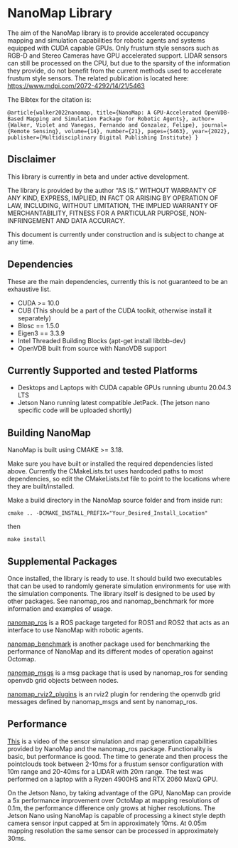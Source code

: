 

# NanoMap Library

The aim of the NanoMap library is to provide accelerated occupancy mapping and simulation capabilities for robotic agents and systems equipped with CUDA capable GPUs. Only frustum style sensors such as RGB-D and Stereo Cameras have GPU accelerated support. LIDAR sensors can still be processed on the CPU, but due to the sparsity of the information they provide, do not benefit from the current methods used to accelerate frustum style sensors. The related publication is located here: https://www.mdpi.com/2072-4292/14/21/5463

The Bibtex for the citation is:

`@article{walker2022nanomap,
  title={NanoMap: A GPU-Accelerated OpenVDB-Based Mapping and Simulation Package for Robotic Agents},
  author={Walker, Violet and Vanegas, Fernando and Gonzalez, Felipe},
  journal={Remote Sensing},
  volume={14},
  number={21},
  pages={5463},
  year={2022},
  publisher={Multidisciplinary Digital Publishing Institute}
}`
## Disclaimer

This library is currently in beta and under active development. 

The library is provided by the author “AS IS.” WITHOUT WARRANTY OF ANY KIND, EXPRESS, IMPLIED, IN FACT OR ARISING BY OPERATION OF LAW, INCLUDING, WITHOUT LIMITATION, THE IMPLIED WARRANTY OF MERCHANTABILITY, FITNESS FOR A PARTICULAR PURPOSE, NON-INFRINGEMENT AND DATA ACCURACY.

This document is currently under construction and is subject to change at any time.

## Dependencies
These are the main dependencies, currently this is not guaranteed to be an exhaustive list. 

  * CUDA >= 10.0
  * CUB (This should be a part of the CUDA toolkit, otherwise install it separately)
  * Blosc == 1.5.0
  * Eigen3 == 3.3.9
  * Intel Threaded Building Blocks (apt-get install libtbb-dev)
  * OpenVDB built from source with NanoVDB support 

## Currently Supported and tested Platforms

  * Desktops and Laptops with CUDA capable GPUs running ubuntu 20.04.3 LTS
  * Jetson Nano running latest compatible JetPack. (The jetson nano specific code will be uploaded shortly)
  
## Building NanoMap
NanoMap is built using CMAKE >= 3.18.

Make sure you have built or installed the required dependencies listed above. Currently the CMakeLists.txt uses hardcoded paths to most dependencies, so edit the CMakeLists.txt file to point to the locations where they are built/installed.

Make a build directory in the NanoMap source folder and from inside run:

`cmake .. -DCMAKE_INSTALL_PREFIX="Your_Desired_Install_Location"` 

then

`make install`

## Supplemental Packages

Once installed, the library is ready to use. It should build two executables that can be used to randomly generate simulation environments for use with the simulation components. The library itself is designed to be used by other packages. See nanomap_ros and nanomap_benchmark for more information and examples of usage. 

[nanomap_ros](https://github.com/ViWalkerDev/nanomap_ros) is a ROS package targeted for ROS1 and ROS2 that acts as an interface to use NanoMap with robotic agents. 

[nanomap_benchmark](https://github.com/ViWalkerDev/nanomap_benchmark) is another package used for benchmarking the performance of NanoMap and its different modes of operation against Octomap.

[nanomap_msgs](https://github.com/ViWalkerDev/nanomap_msgs) is a msg package that is used by nanomap_ros for sending openvdb grid objects between nodes.

[nanomap_rviz2_plugins](https://github.com/ViWalkerDev/nanomap_rviz2_plugins) is an rviz2 plugin for rendering the openvdb grid messages defined by nanomap_msgs and sent by nanomap_ros.

## Performance
[This](https://youtu.be/UBrlLRqY_E4) is a video of the sensor simulation and map generation capabilities provided by NanoMap and the nanomap_ros package. Functionality is basic, but performance is good. The time to generate and then process the pointclouds took between 2-10ms for a frustum sensor configuration with 10m range and 20-40ms for a LIDAR with 20m range. The test was performed on a laptop with a Ryzen 4900HS and RTX 2060 MaxQ GPU. 

On the Jetson Nano, by taking advantage of the GPU, NanoMap can provide a 5x performance improvement over OctoMap at mapping resolutions of 0.1m, the performance difference only grows at higher resolutions. The Jetson Nano using NanoMap is capable of processing a kinect style depth camera sensor input capped at 5m in approximately 10ms. At 0.05m mapping resolution the same sensor can be processed in approximately 30ms. 
